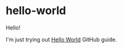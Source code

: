 # hello-world

Hello!

I'm just trying out [Hello World](https://guides.github.com/activities/hello-world/) GitHub guide.
